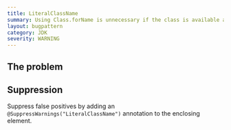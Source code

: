 ```yaml
---
title: LiteralClassName
summary: Using Class.forName is unnecessary if the class is available at compile-time.
layout: bugpattern
category: JDK
severity: WARNING
---
```


<!--
*** AUTO-GENERATED, DO NOT MODIFY ***
To make changes, edit the @BugPattern annotation or the explanation in docs/bugpattern.
-->

## The problem


## Suppression
Suppress false positives by adding an `@SuppressWarnings("LiteralClassName")` annotation to the enclosing element.
